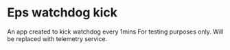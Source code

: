 # Eps watchdog kick 

An app created to kick watchdog every 1mins
For testing purposes only. Will be replaced with telemetry service. 